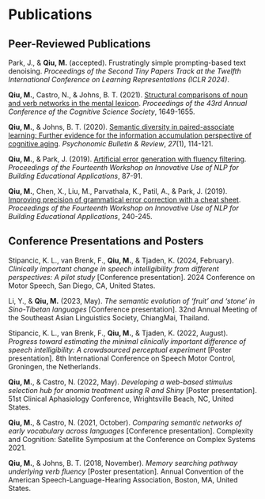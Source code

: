 # Publications

## Peer-Reviewed Publications

Park, J., & **Qiu, M.** (accepted). Frustratingly simple prompting-based text denoising. *Proceedings of the Second Tiny Papers Track at the Twelfth International Conference on Learning Representations (ICLR 2024)*.

**Qiu, M.**, Castro, N., & Johns, B. T. (2021). [Structural comparisons of noun and verb networks in the mental lexicon](https://escholarship.org/uc/item/4b20s6wp). *Proceedings of the 43rd Annual Conference of the Cognitive Science Society*, 1649-1655.

**Qiu, M.**, & Johns, B. T. (2020). [Semantic diversity in paired-associate learning: Further evidence for the information accumulation perspective of cognitive aging](https://rdcu.be/bZaKR). *Psychonomic Bulletin & Review*, *27*(1), 114-121.

**Qiu, M.**, & Park, J. (2019). [Artificial error generation with fluency filtering](https://www.aclweb.org/anthology/W19-4408). *Proceedings of the Fourteenth Workshop on Innovative Use of NLP for Building Educational Applications*, 87-91.

**Qiu, M.**, Chen, X., Liu, M., Parvathala, K., Patil, A., & Park, J. (2019). [Improving precision of grammatical error correction with a cheat sheet](https://www.aclweb.org/anthology/W19-4425). *Proceedings of the Fourteenth Workshop on Innovative Use of NLP for Building Educational Applications*, 240-245.

## Conference Presentations and Posters

Stipancic, K. L., van Brenk, F., **Qiu, M.**, & Tjaden, K. (2024, February). *Clinically important change in speech intelligibility from different perspectives: A pilot study* [Conference presentation]. 2024 Conference on Motor Speech, San Diego, CA, United States.

Li, Y., & **Qiu, M.** (2023, May). *The semantic evolution of ‘fruit’ and ‘stone’ in Sino-Tibetan languages* [Conference presentation]. 32nd Annual Meeting of the Southeast Asian Linguistics Society, ChiangMai, Thailand. 

Stipancic, K. L., van Brenk, F., **Qiu, M.**, & Tjaden, K. (2022, August). *Progress toward estimating the minimal clinically important difference of speech intelligibility: A crowdsourced perceptual experiment* [Poster presentation]. 8th International Conference on Speech Motor Control, Groningen, the Netherlands.

**Qiu, M.**, & Castro, N. (2022, May). *Developing a web-based stimulus selection hub for anomia treatment using R and Shiny* [Poster presentation]. 51st Clinical Aphasiology Conference, Wrightsville Beach, NC, United States. 

**Qiu, M.**, & Castro, N. (2021, October). *Comparing semantic networks of early vocabulary across languages* [Conference presentation]. Complexity and Cognition: Satellite Symposium at the Conference on Complex Systems 2021.

**Qiu, M.**, & Johns, B. T. (2018, November). *Memory searching pathway underlying verb fluency* [Poster presentation]. Annual Convention of the American Speech-Language-Hearing Association, Boston, MA, United States.

